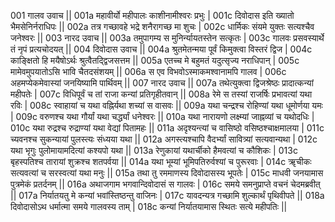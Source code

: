 001  	गालव उवाच ||
001a	महावीर्यो महीपालः काशीनामीश्वरः प्रभुः |
001c	दिवोदास इति ख्यातो भैमसेनिर्नराधिपः ||
002a	तत्र गच्छावहे भद्रे शनैरागच्छ मा शुचः |
002c	धार्मिकः संयमे युक्तः सत्यश्चैव जनेश्वरः ||
003  	नारद उवाच ||
003a	तमुपागम्य स मुनिर्न्यायतस्तेन सत्कृतः |
003c	गालवः प्रसवस्यार्थे तं नृपं प्रत्यचोदयत् ||
004  	दिवोदास उवाच ||
004a	श्रुतमेतन्मया पूर्वं किमुक्त्वा विस्तरं द्विज |
004c	काङ्क्षितो हि मयैषोऽर्थः श्रुत्वैतद्द्विजसत्तम ||
005a	एतच्च मे बहुमतं यदुत्सृज्य नराधिपान् |
005c	मामेवमुपयातोऽसि भावि चैतदसंशयम् ||
006a	स एव विभवोऽस्माकमश्वानामपि गालव |
006c	अहमप्येकमेवास्यां जनयिष्यामि पार्थिवम् ||
007  	नारद उवाच ||
007a	तथेत्युक्त्वा द्विजश्रेष्ठः प्रादात्कन्यां महीपतेः |
007c	विधिपूर्वं च तां राजा कन्यां प्रतिगृहीतवान् ||
008a	रेमे स तस्यां राजर्षिः प्रभावत्यां यथा रविः |
008c	स्वाहायां च यथा वह्निर्यथा शच्यां स वासवः ||
009a	यथा चन्द्रश्च रोहिण्यां यथा धूमोर्णया यमः |
009c	वरुणश्च यथा गौर्यां यथा चर्द्ध्यां धनेश्वरः ||
010a	यथा नारायणो लक्ष्म्यां जाह्नव्यां च यथोदधिः |
010c	यथा रुद्रश्च रुद्राण्यां यथा वेद्यां पितामहः ||
011a	अदृश्यन्त्यां च वासिष्ठो वसिष्ठश्चाक्षमालया |
011c	च्यवनश्च सुकन्यायां पुलस्त्यः संध्यया यथा ||
012a	अगस्त्यश्चापि वैदर्भ्यां सावित्र्यां सत्यवान्यथा |
012c	यथा भृगुः पुलोमायामदित्यां कश्यपो यथा ||
013a	रेणुकायां यथार्चीको हैमवत्यां च कौशिकः |
013c	बृहस्पतिश्च तारायां शुक्रश्च शतपर्वया ||
014a	यथा भूम्यां भूमिपतिरुर्वश्यां च पुरूरवाः |
014c	ॠचीकः सत्यवत्यां च सरस्वत्यां यथा मनुः ||
015a	तथा तु रममाणस्य दिवोदासस्य भूपतेः |
015c	माधवी जनयामास पुत्रमेकं प्रतर्दनम् ||
016a	अथाजगाम भगवान्दिवोदासं स गालवः |
016c	समये समनुप्राप्ते वचनं चेदमब्रवीत् ||
017a	निर्यातयतु मे कन्यां भवांस्तिष्ठन्तु वाजिनः |
017c	यावदन्यत्र गच्छामि शुल्कार्थं पृथिवीपते ||
018a	दिवोदासोऽथ धर्मात्मा समये गालवस्य ताम् |
018c	कन्यां निर्यातयामास स्थितः सत्ये महीपतिः ||
